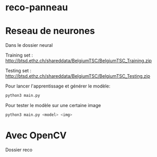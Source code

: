 # reco-panneau

# Reseau de neurones

Dans le dossier neural

Training set : 
http://btsd.ethz.ch/shareddata/BelgiumTSC/BelgiumTSC_Training.zip

Testing set : 
http://btsd.ethz.ch/shareddata/BelgiumTSC/BelgiumTSC_Testing.zip

Pour lancer l'apprentissage et générer le modèle:

```python
python3 main.py
```

Pour tester le modèle sur une certaine image

```python
python3 main.py <model> <img>
```


# Avec OpenCV 

Dossier reco